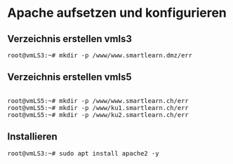 # Apache aufsetzen und konfigurieren


## Verzeichnis erstellen vmls3
<pre>
root@vmLS3:~# mkdir -p /www/www.smartlearn.dmz/err
</pre>

## Verzeichnis erstellen vmls5
<pre> 
root@vmLS5:~# mkdir -p /www/www.smartlearn.ch/err
root@vmLS5:~# mkdir -p /www/ku1.smartlearn.ch/err
root@vmLS5:~# mkdir -p /www/ku2.smartlearn.ch/err
</pre>

## Installieren
<pre>
root@vmLS3:~# sudo apt install apache2 -y
</pre>


